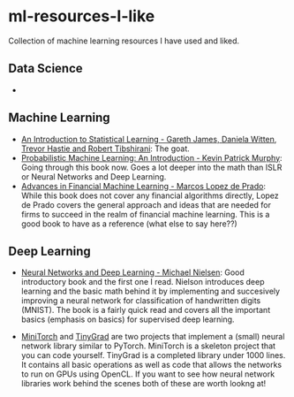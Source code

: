 # ml-resources-I-like
Collection of machine learning resources I have used and liked.

## Data Science
-

## Machine Learning 
- [An Introduction to Statistical Learning - Gareth James, Daniela Witten, Trevor Hastie and Robert Tibshirani](https://statlearning.com/): The goat. 
- [Probabilistic Machine Learning: An Introduction - Kevin Patrick Murphy](https://probml.github.io/pml-book/book1.html): Going through this book now. Goes a lot deeper into the math than ISLR or Neural Networks and Deep Learning. 
- [Advances in Financial Machine Learning -  Marcos Lopez de Prado](https://www.amazon.ca/Advances-Financial-Machine-Learning-Marcos/dp/1119482089): While this book does not cover any financial algorithms directly, Lopez de Prado covers the general approach and ideas that are needed for firms to succeed in the realm of financial machine learning. This is a good book to have as a reference (what else to say here??)


## Deep Learning
- [Neural Networks and Deep Learning - Michael Nielsen](http://neuralnetworksanddeeplearning.com/): Good introductory book and the first one I read. Nielson introduces   deep learning and the basic math behind it by implementing and succesively improving a neural network for classification of handwritten digits (MNIST). The book is a fairly quick read and covers all the important basics (emphasis on basics) for supervised deep learning. 

- [MiniTorch](https://minitorch.github.io/) and [TinyGrad](https://github.com/geohot/tinygrad) are two projects that implement a (small) neural network library similar to PyTorch. MiniTorch is a skeleton project that you can code yourself. TinyGrad is a completed library under 1000 lines. It contains all basic operations as well as code that allows the networks to run on GPUs using OpenCL. If you want to see how neural network libraries work behind the scenes both of these are worth lookng at!
